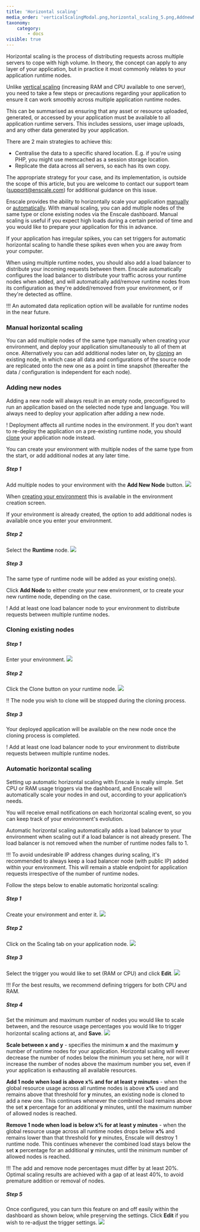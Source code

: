 ```yaml
---
title: 'Horizontal scaling'
media_order: 'verticalScalingModal.png,horizontal_scaling_5.png,AddnewNode.png,runtimeBtn.png,horizontal_scaling_1.jpg,scalingTab.png,editScaling.png,horizontal_scaling_2.png'
taxonomy:
    category:
        - docs
visible: true
---
```


Horizontal scaling is the process of distributing requests across multiple servers to cope with high volume. In theory, the concept can apply to any layer of your application, but in practice it most commonly relates to your application runtime nodes.

Unlike [vertical scaling](/environments/features/vertical-scaling) (increasing RAM and CPU available to one server), you need to take a few steps or precautions regarding your application to ensure it can work smoothly across multiple application runtime nodes.

This can be summarised as ensuring that any asset or resource uploaded, generated, or accessed by your application must be available to all application runtime servers. This includes sessions, user image uploads, and any other data generated by your application.

There are 2 main strategies to achieve this:

* Centralise the data to a specific shared location. E.g. if you're using PHP, you might use memcached as a session storage location. 
* Replicate the data across all servers, so each has its own copy.

The appropriate strategy for your case, and its implementation, is outside the scope of this article, but you are welcome to contact our support team ([support@enscale.com](mailto:support@enscale.com)) for additional guidance on this issue.

Enscale provides the ability to horizontally scale your application [manually](#manual-horizontal-scaling) or [automatically](#automatic-horizontal-scaling). With manual scaling, you can add multiple nodes of the same type or clone existing nodes via the Enscale dashboard. Manual scaling is useful if you expect high loads during a certain period of time and you would like to prepare your application for this in advance.

If your application has irregular spikes, you can set triggers for automatic horizontal scaling to handle these spikes even when you are away from your computer.

When using multiple runtime nodes, you should also add a load balancer to distribute your incoming requests between them. Enscale automatically configures the load balancer to distribute your traffic across your runtime nodes when added, and will automatically add/remove runtime nodes from its configuration as they're added/removed from your environment, or if they're detected as offline.

!!! An automated data replication option will be available for runtime nodes in the near future. 

### Manual horizontal scaling
You can add multiple nodes of the same type manually when creating your environment, and deploy your application simultaneously to all of them at once. Alternatively you can add additional nodes later on, by [cloning](#cloning-existing-nodes) an existing node, in which case all data and configurations of the source node are replicated onto the new one as a point in time snapshot (thereafter the data / configuration is independent for each node).

### Adding new nodes
Adding a new node will always result in an empty node, preconfigured to run an application based on the selected node type and language. You will always need to deploy your application after adding a new node.

! Deployment affects all runtime nodes in the environment. If you don’t want to re-deploy the application on a pre-existing runtime node, you should [clone](#cloning-existing-nodes) your application node instead.

You can create your environment with multiple nodes of the same type from the start, or add additional nodes at any later time.

##### Step 1

Add multiple nodes to your environment with the **Add New Node** button. 
![](AddnewNode.png)

When [creating your environment](/../overview/dashboard-guide/main-dashboard#create-environments) this is available in the environment creation screen.

If your environment is already created, the option to add additional nodes is available once you enter your environment.

##### Step 2 

Select the **Runtime** node.
![](runtimeBtn.png)

##### Step 3 

The same type of runtime node will be added as your existing one(s).

Click **Add Node** to either create your new environment, or to create your new runtime node, depending on the case.

! Add at least one load balancer node to your environment to distribute requests between multiple runtime nodes.

### Cloning existing nodes

##### Step 1

Enter your environment.
![](horizontal_scaling_1.jpg)

##### Step 2

Click the Clone button on your runtime node.
![](horizontal_scaling_2.png)

!! The node you wish to clone will be stopped during the cloning process.

##### Step 3

Your deployed application will be available on the new node once the cloning process is completed.

! Add at least one load balancer node to your environment to distribute requests between multiple runtime nodes.

### Automatic horizontal scaling

Setting up automatic horizontal scaling with Enscale is really simple. Set CPU or RAM usage triggers via the dashboard, and Enscale will automatically scale your nodes in and out, according to your application’s needs.

You will receive email notifications on each horizontal scaling event, so you can keep track of your environment's evolution.

Automatic horizontal scaling automatically adds a load balancer to your environment when scaling out if a load balancer is not already present. The load balancer is not removed when the number of runtime nodes falls to 1.

!!! To avoid undesirable IP address changes during scaling, it's recommended to always keep a load balancer node (with public IP) added within your environment. This will remain a stable endpoint for application requests irrespective of the number of runtime nodes.

Follow the steps below to enable automatic horizontal scaling:

##### Step 1

Create your environment and enter it.
![](horizontal_scaling_1.jpg)

##### Step 2 

Click on the Scaling tab on your application node.
![](scalingTab.png)

##### Step 3 

Select the trigger you would like to set (RAM or CPU) and click **Edit**.
![](editScaling.png)

!!! For the best results, we recommend defining triggers for both CPU and RAM.

##### Step 4 

Set the minimum and maximum number of nodes you would like to scale between, and the resource usage percentages you would like to trigger horizontal scaling actions at, and **Save**.
![](verticalScalingModal.png)

**Scale between x and y** - specifies the minimum **x** and the maximum **y** number of runtime nodes for your application. Horizontal scaling will never decrease the number of nodes below the minimum you set here, nor will it increase the number of nodes above the maximum number you set, even if your application is exhausting all available resources.

**Add 1 node when load is above x% and for at least y minutes** - when the global resource usage across all runtime nodes is above **x%** used and remains above that threshold for **y** minutes, an existing node is cloned to add a new one. This continues whenever the combined load remains above the set **x** percentage for an additional **y** minutes, until the maximum number of allowed nodes is reached.

**Remove 1 node when load is below x% for at least y minutes** - when the global resource usage across all runtime nodes drops below **x%** and remains lower than that threshold for **y** minutes, Enscale will destroy 1 runtime node. This continues whenever the combined load stays below the set **x** percentage for an additional **y** minutes, until the minimum number of allowed nodes is reached.

!!! The add and remove node percentages must differ by at least 20%. Optimal scaling results are achieved with a gap of at least 40%, to avoid premature addition or removal of nodes.

##### Step 5 

Once configured, you can turn this feature on and off easily within the dashboard as shown below, while preserving the settings. Click **Edit** if you wish to re-adjust the trigger settings.
![](horizontal_scaling_5.png)
